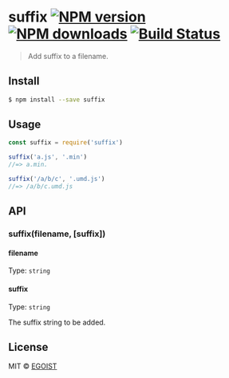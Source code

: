 # suffix [![NPM version](https://img.shields.io/npm/v/suffix.svg)](https://npmjs.com/package/suffix) [![NPM downloads](https://img.shields.io/npm/dm/suffix.svg)](https://npmjs.com/package/suffix) [![Build Status](https://img.shields.io/circleci/project/egoist/suffix/master.svg)](https://circleci.com/gh/egoist/suffix)

> Add suffix to a filename.

## Install

```bash
$ npm install --save suffix
```

## Usage

```js
const suffix = require('suffix')

suffix('a.js', '.min')
//=> a.min.

suffix('/a/b/c', '.umd.js')
//=> /a/b/c.umd.js
```

## API

### suffix(filename, [suffix])

#### filename

Type: `string`

#### suffix

Type: `string`  

The suffix string to be added.

## License

MIT © [EGOIST](https://github.com/egoist)
